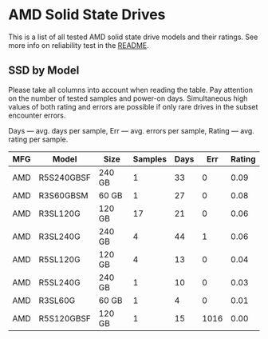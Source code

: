 AMD Solid State Drives
======================

This is a list of all tested AMD solid state drive models and their ratings. See
more info on reliability test in the [README](https://github.com/linuxhw/SMART).

SSD by Model
------------

Please take all columns into account when reading the table. Pay attention on the
number of tested samples and power-on days. Simultaneous high values of both rating
and errors are possible if only rare drives in the subset encounter errors.

Days   — avg. days per sample,
Err    — avg. errors per sample,
Rating — avg. rating per sample.

| MFG       | Model              | Size   | Samples | Days  | Err   | Rating |
|-----------|--------------------|--------|---------|-------|-------|--------|
| AMD       | R5S240GBSF         | 240 GB | 1       | 33    | 0     | 0.09   |
| AMD       | R3S60GBSM          | 60 GB  | 1       | 27    | 0     | 0.08   |
| AMD       | R3SL120G           | 120 GB | 17      | 21    | 0     | 0.06   |
| AMD       | R3SL240G           | 240 GB | 4       | 44    | 1     | 0.06   |
| AMD       | R5SL120G           | 120 GB | 4       | 13    | 0     | 0.04   |
| AMD       | R5SL240G           | 240 GB | 1       | 10    | 0     | 0.03   |
| AMD       | R3SL60G            | 60 GB  | 1       | 4     | 0     | 0.01   |
| AMD       | R5S120GBSF         | 120 GB | 1       | 15    | 1016  | 0.00   |
